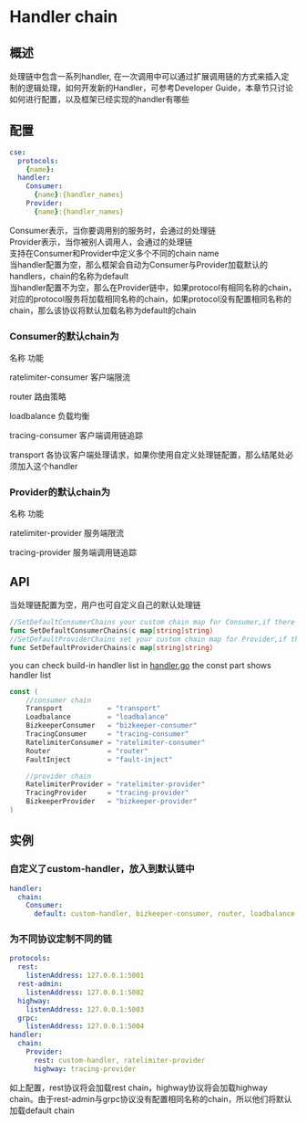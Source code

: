 # Handler chain
## 概述
处理链中包含一系列handler, 在一次调用中可以通过扩展调用链的方式来插入定制的逻辑处理，如何开发新的Handler，可参考Developer Guide，本章节只讨论如何进行配置，以及框架已经实现的handler有哪些

## 配置
```yaml
cse:
  protocols:
    {name}:
  handler:
    Consumer:
      {name}:{handler_names}
    Provider:
      {name}:{handler_names}
```
Consumer表示，当你要调用别的服务时，会通过的处理链  
Provider表示，当你被别人调用人，会通过的处理链  
支持在Consumer和Provider中定义多个不同的chain name  
当handler配置为空，那么框架会自动为Consumer与Provider加载默认的handlers，chain的名称为default  
当handler配置不为空，那么在Provider链中，如果protocol有相同名称的chain，对应的protocol服务将加载相同名称的chain，如果protocol没有配置相同名称的chain，那么该协议将默认加载名称为default的chain

### Consumer的默认chain为

名称	功能


ratelimiter-consumer	客户端限流

router	路由策略

loadbalance	负载均衡

tracing-consumer	客户端调用链追踪

transport	各协议客户端处理请求，如果你使用自定义处理链配置，那么结尾处必须加入这个handler

### Provider的默认chain为

名称	功能

ratelimiter-provider	服务端限流

tracing-provider	服务端调用链追踪

## API
当处理链配置为空，用户也可自定义自己的默认处理链
```go
//SetDefaultConsumerChains your custom chain map for Consumer,if there is no config, this default chain will take affect
func SetDefaultConsumerChains(c map[string]string)
//SetDefaultProviderChains set your custom chain map for Provider,if there is no config, this default chain will take affect
func SetDefaultProviderChains(c map[string]string)


```

you can check build-in handler list in [handler.go](https:///blob/master/core/handler/handler.go)
the const part shows handler list
```go
const (
	//consumer chain
	Transport           = "transport"
	Loadbalance         = "loadbalance"
	BizkeeperConsumer   = "bizkeeper-consumer"
	TracingConsumer     = "tracing-consumer"
	RatelimiterConsumer = "ratelimiter-consumer"
	Router              = "router"
	FaultInject         = "fault-inject"

	//provider chain
	RatelimiterProvider = "ratelimiter-provider"
	TracingProvider     = "tracing-provider"
	BizkeeperProvider   = "bizkeeper-provider"
)
```
## 实例

### 自定义了custom-handler，放入到默认链中
```yaml
handler:
  chain:
    Consumer:
      default: custom-handler, bizkeeper-consumer, router, loadbalance, ratelimiter-consumer,transport
```

### 为不同协议定制不同的链
```yaml
protocols:
  rest:
    listenAddress: 127.0.0.1:5001
  rest-admin:
    listenAddress: 127.0.0.1:5002
  highway:
    listenAddress: 127.0.0.1:5003
  grpc:
    listenAddress: 127.0.0.1:5004
handler:
  chain:
    Provider:
      rest: custom-handler, ratelimiter-provider
      highway: tracing-provider
```
如上配置，rest协议将会加载rest chain，highway协议将会加载highway chain。由于rest-admin与grpc协议没有配置相同名称的chain，所以他们将默认加载default chain